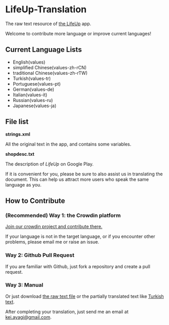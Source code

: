 # LifeUp-Translation

The raw text resource of [the LifeUp](https://play.google.com/store/apps/details?id=net.sarasarasa.lifeup) app. 

Welcome to contribute more language or improve current languages!



## Current Language Lists

- English(values)
- simplified Chinese(values-zh-rCN)
- traditional Chinese(values-zh-rTW)
- Turkish(values-tr)
- Portuguese(values-pt)
- German(values-de)
- Italian(values-it)
- Russian(values-ru)
- Japanese(values-ja)



## File list

**strings.xml**

All the original text in the app, and contains some variables.

**shopdesc.txt**

The description of *LifeUp* on Google Play.

If it is convenient for you, please be sure to also assist us in translating the document. This can help us attract more users who speak the same language as you.



## How to Contribute

### **(Recommended) Way 1: the Crowdin platform**

[Join our crowdin project and contribute there.](https://crwd.in/lifeup)

If your language is not in the target language, or if you encounter other problems, please email me or raise an issue.



### Way 2: Github Pull Request

If you are familiar with Github, just fork a repository and create a pull request.



### Way 3: Manual

Or just download [the raw text file](https://raw.githubusercontent.com/Ayagikei/LifeUp-Translation/master/values/strings.xml) or the partially translated text like [Turkish text](https://github.com/Ayagikei/LifeUp-Translation/blob/master/values-tr/strings.xml). 

After completing your translation, just send me an email at [kei.ayagi@gmail.com](mailto:kei.ayagi@gmail.com).
